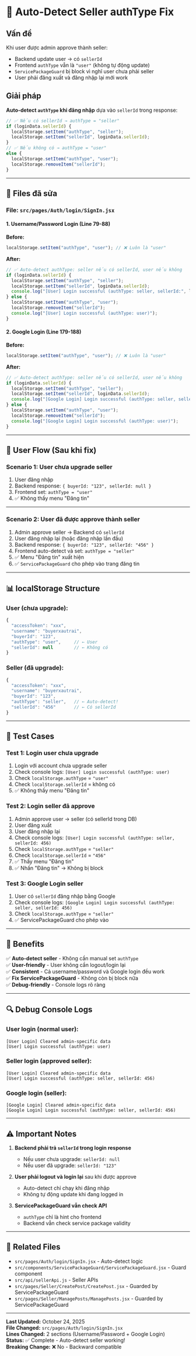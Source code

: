 # 🔧 Auto-Detect Seller authType Fix

## Vấn đề

Khi user được admin approve thành seller:
- Backend update user → có `sellerId`  
- Frontend `authType` vẫn là `"user"` (không tự động update)
- `ServicePackageGuard` bị block vì nghĩ user chưa phải seller
- User phải đăng xuất và đăng nhập lại mới work

## Giải pháp

**Auto-detect `authType` khi đăng nhập** dựa vào `sellerId` trong response:

```javascript
// ✅ Nếu có sellerId → authType = "seller"
if (loginData.sellerId) {
  localStorage.setItem("authType", "seller");
  localStorage.setItem("sellerId", loginData.sellerId);
}
// ✅ Nếu không có → authType = "user"
else {
  localStorage.setItem("authType", "user");
  localStorage.removeItem("sellerId");
}
```

---

## 📝 Files đã sửa

### **File:** `src/pages/Auth/login/SignIn.jsx`

#### **1. Username/Password Login** (Line 79-88)

**Before:**
```javascript
localStorage.setItem("authType", "user"); // ❌ Luôn là "user"
```

**After:**
```javascript
// ✅ Auto-detect authType: seller nếu có sellerId, user nếu không
if (loginData.sellerId) {
  localStorage.setItem("authType", "seller");
  localStorage.setItem("sellerId", loginData.sellerId);
  console.log("[User] Login successful (authType: seller, sellerId:", loginData.sellerId, ")");
} else {
  localStorage.setItem("authType", "user");
  localStorage.removeItem("sellerId");
  console.log("[User] Login successful (authType: user)");
}
```

#### **2. Google Login** (Line 179-188)

**Before:**
```javascript
localStorage.setItem("authType", "user"); // ❌ Luôn là "user"
```

**After:**
```javascript
// ✅ Auto-detect authType: seller nếu có sellerId, user nếu không
if (loginData.sellerId) {
  localStorage.setItem("authType", "seller");
  localStorage.setItem("sellerId", loginData.sellerId);
  console.log("[Google Login] Login successful (authType: seller, sellerId:", loginData.sellerId, ")");
} else {
  localStorage.setItem("authType", "user");
  localStorage.removeItem("sellerId");
  console.log("[Google Login] Login successful (authType: user)");
}
```

---

## 🎯 User Flow (Sau khi fix)

### **Scenario 1: User chưa upgrade seller**

1. User đăng nhập
2. Backend response: `{ buyerId: "123", sellerId: null }`
3. Frontend set: `authType = "user"`
4. ✅ Không thấy menu "Đăng tin"

---

### **Scenario 2: User đã được approve thành seller**

1. Admin approve seller → Backend có `sellerId`
2. User đăng nhập lại (hoặc đăng nhập lần đầu)
3. Backend response: `{ buyerId: "123", sellerId: "456" }`
4. Frontend auto-detect và set: `authType = "seller"`
5. ✅ Menu "Đăng tin" xuất hiện
6. ✅ `ServicePackageGuard` cho phép vào trang đăng tin

---

## 📊 localStorage Structure

### **User (chưa upgrade):**
```javascript
{
  "accessToken": "xxx",
  "username": "buyerxautrai",
  "buyerId": "123",
  "authType": "user",     // ← User
  "sellerId": null        // ← Không có
}
```

### **Seller (đã upgrade):**
```javascript
{
  "accessToken": "xxx",
  "username": "buyerxautrai",
  "buyerId": "123",
  "authType": "seller",   // ← Auto-detect!
  "sellerId": "456"       // ← Có sellerId
}
```

---

## 🧪 Test Cases

### Test 1: Login user chưa upgrade
1. Login với account chưa upgrade seller
2. Check console logs: `[User] Login successful (authType: user)`
3. Check `localStorage.authType` = `"user"`
4. Check `localStorage.sellerId` = không có
5. ✅ Không thấy menu "Đăng tin"

### Test 2: Login seller đã approve
1. Admin approve user → seller (có sellerId trong DB)
2. User đăng xuất
3. User đăng nhập lại
4. Check console logs: `[User] Login successful (authType: seller, sellerId: 456)`
5. Check `localStorage.authType` = `"seller"`
6. Check `localStorage.sellerId` = `"456"`
7. ✅ Thấy menu "Đăng tin"
8. ✅ Nhấn "Đăng tin" → Không bị block

### Test 3: Google Login seller
1. User có `sellerId` đăng nhập bằng Google
2. Check console logs: `[Google Login] Login successful (authType: seller, sellerId: 456)`
3. Check `localStorage.authType` = `"seller"`
4. ✅ ServicePackageGuard cho phép vào

---

## 🎉 Benefits

✅ **Auto-detect seller** - Không cần manual set `authType`  
✅ **User-friendly** - User không cần logout/login lại  
✅ **Consistent** - Cả username/password và Google login đều work  
✅ **Fix ServicePackageGuard** - Không còn bị block nữa  
✅ **Debug-friendly** - Console logs rõ ràng  

---

## 🔍 Debug Console Logs

### **User login (normal user):**
```
[User Login] Cleared admin-specific data
[User] Login successful (authType: user)
```

### **Seller login (approved seller):**
```
[User Login] Cleared admin-specific data
[User] Login successful (authType: seller, sellerId: 456)
```

### **Google login (seller):**
```
[Google Login] Cleared admin-specific data
[Google Login] Login successful (authType: seller, sellerId: 456)
```

---

## ⚠️ Important Notes

1. **Backend phải trả `sellerId` trong login response**
   - Nếu user chưa upgrade: `sellerId: null`
   - Nếu user đã upgrade: `sellerId: "123"`

2. **User phải logout và login lại** sau khi được approve
   - Auto-detect chỉ chạy khi đăng nhập
   - Không tự động update khi đang logged in

3. **ServicePackageGuard vẫn check API**
   - `authType` chỉ là hint cho frontend
   - Backend vẫn check service package validity

---

## 📍 Related Files

- `src/pages/Auth/login/SignIn.jsx` - Auto-detect logic
- `src/components/ServicePackageGuard/ServicePackageGuard.jsx` - Guard component
- `src/api/sellerApi.js` - Seller APIs
- `src/pages/Seller/CreatePost/CreatePost.jsx` - Guarded by ServicePackageGuard
- `src/pages/Seller/ManagePosts/ManagePosts.jsx` - Guarded by ServicePackageGuard

---

**Last Updated:** October 24, 2025  
**File Changed:** `src/pages/Auth/login/SignIn.jsx`  
**Lines Changed:** 2 sections (Username/Password + Google Login)  
**Status:** ✅ Complete - Auto-detect seller working!  
**Breaking Change:** ❌ No - Backward compatible










